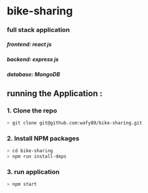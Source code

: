 # bike-sharing

### full stack application

##### frontend: react js

##### backend: express js

##### database: MongoDB

## running the Application :

### 1. Clone the repo

```sh
> git clone git@github.com:wafy89/bike-sharing.git
```

### 2. Install NPM packages

```sh
> cd bike-sharing
> npm run install-deps
```

### 3. run application

```sh
> npm start
```

